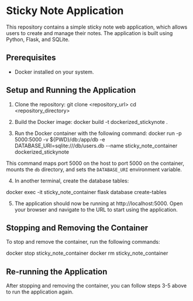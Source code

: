 # Sticky Note Application

This repository contains a simple sticky note web application, which allows users to create and manage their notes. The application is built using Python, Flask, and SQLite.

## Prerequisites

- Docker installed on your system.

## Setup and Running the Application

1. Clone the repository:
git clone <repository_url>
cd <repository_directory>

2. Build the Docker image:
docker build -t dockerized_stickynote .

3. Run the Docker container with the following command:
docker run -p 5000:5000 -v ${PWD}/db:/app/db -e DATABASE_URI=sqlite:///db/users.db --name sticky_note_container dockerized_stickynote


This command maps port 5000 on the host to port 5000 on the container, mounts the `db` directory, and sets the `DATABASE_URI` environment variable.

4. In another terminal, create the database tables:

docker exec -it sticky_note_container flask database create-tables


5. The application should now be running at http://localhost:5000. Open your browser and navigate to the URL to start using the application.

## Stopping and Removing the Container

To stop and remove the container, run the following commands:

docker stop sticky_note_container
docker rm sticky_note_container


## Re-running the Application

After stopping and removing the container, you can follow steps 3-5 above to run the application again.

